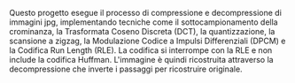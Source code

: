 Questo progetto esegue il processo di compressione e decompressione di immagini jpg, implementando tecniche come il sottocampionamento della crominanza, la Trasformata Coseno Discreta (DCT), la quantizzazione, la scansione a zigzag, la Modulazione Codice a Impulsi Differenziali (DPCM) e la Codifica Run Length (RLE). La codifica si interrompe con la RLE e non include la codifica Huffman. L'immagine è quindi ricostruita attraverso la decompressione che inverte i passaggi per ricostruire originale.
